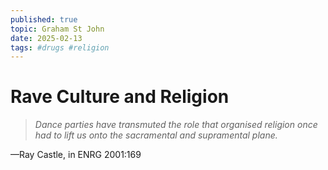 ```yaml
---
published: true
topic: Graham St John
date: 2025-02-13
tags: #drugs #religion
---
```

# Rave Culture and Religion

> *Dance parties have transmuted the role that organised religion once had to lift us onto the sacramental and supramental plane.* 

—Ray Castle, in ENRG 2001:169